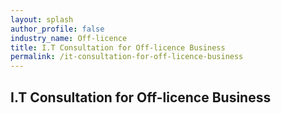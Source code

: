 ```yaml
---
layout: splash 
author_profile: false 
industry_name: Off-licence
title: I.T Consultation for Off-licence Business
permalink: /it-consultation-for-off-licence-business
---
```


## I.T Consultation for Off-licence Business